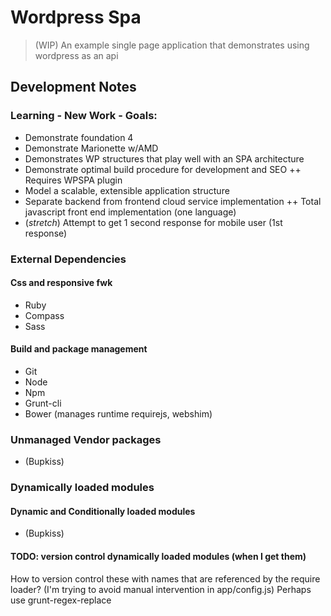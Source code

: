 # Wordpress Spa
> (WIP) An example single page application that demonstrates using wordpress as an api

## Development Notes

### Learning - New Work - Goals:
+ Demonstrate foundation 4
+ Demonstrate Marionette w/AMD
+ Demonstrates WP structures that play well with an SPA architecture
+ Demonstrate optimal build procedure for development and SEO
++ Requires WPSPA plugin
+ Model a scalable, extensible application structure
+ Separate backend from frontend cloud service implementation
++ Total javascript front end implementation (one language)
+ (*stretch*) Attempt to get 1 second response for mobile user (1st response)

### External Dependencies
#### Css and responsive fwk
+ Ruby
+ Compass
+ Sass

#### Build and package management
+ Git
+ Node
+ Npm
+ Grunt-cli
+ Bower (manages runtime requirejs, webshim)

### Unmanaged Vendor packages
+ (Bupkiss)

### Dynamically loaded modules
#### Dynamic and Conditionally loaded modules
+ (Bupkiss)


#### TODO: version control dynamically loaded modules (when I get them)
How to version control these with names that are referenced by the require loader?
(I'm trying to avoid manual intervention in app/config.js)
Perhaps use grunt-regex-replace
